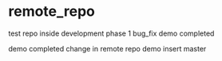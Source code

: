 # remote_repo
test repo
inside development phase 1
bug_fix
demo completed

demo completed
change in remote repo
demo insert
master
